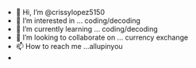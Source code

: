 - 👋 Hi, I’m @crissylopez5150
- 👀 I’m interested in ... coding/decoding
- 🌱 I’m currently learning ... coding/decoding
- 💞️ I’m looking to collaborate on ... currency exchange
- 📫 How to reach me ...allupinyou
- 

<!---
crissylopez5150/crissylopez5150 is a ✨ special ✨ repository because its `README.md` (this file) appears on your GitHub profile.
You can click the Preview link to take a look at your changes.
--->
